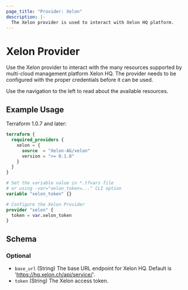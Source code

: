 ```yaml
---
page_title: "Provider: Xelon"
description: |-
  The Xelon provider is used to interact with Xelon HQ platform.
---
```


# Xelon Provider

Use the Xelon provider to interact with the many resources supported by
multi-cloud management platform Xelon HQ. The provider needs to be configured
with the proper credentials before it can be used.

Use the navigation to the left to read about the available resources.

## Example Usage

Terraform 1.0.7 and later:

```terraform
terraform {
  required_providers {
    xelon = {
      source  = "Xelon-AG/xelon"
      version = ">= 0.1.0"
    }
  }
}

# Set the variable value in *.tfvars file
# or using -var="xelon_token=..." CLI option
variable "xelon_token" {}

# Configure the Xelon Provider
provider "xelon" {
  token = var.xelon_token
}
```

<!-- schema generated by tfplugindocs -->
## Schema

### Optional

- `base_url` (String) The base URL endpoint for Xelon HQ. Default is 'https://hq.xelon.ch/api/service/'.
- `token` (String) The Xelon access token.
